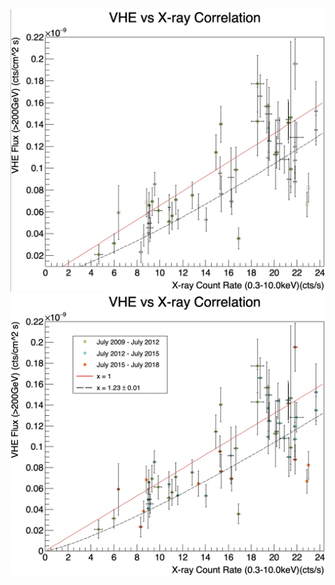 ![Bad Correlation Plot](https://github.com/comooney711/DSPS_CMooney/blob/main/HW6/Bad%20Plot.jpg)
![Good Correlation Plot](https://github.com/comooney711/DSPS_CMooney/blob/main/HW6/Good%20Plot.jpg)
